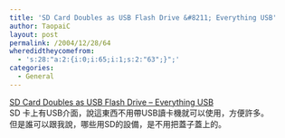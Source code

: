 ```yaml
---
title: 'SD Card Doubles as USB Flash Drive &#8211; Everything USB'
author: TaopaiC
layout: post
permalink: /2004/12/28/64
wheredidtheycomefrom:
  - 's:28:"a:2:{i:0;i:65;i:1;s:2:"63";}";'
categories:
  - General
---
```

[SD Card Doubles as USB Flash Drive &#8211; Everything USB][1]  
SD 卡上有USB介面，說這東西不用帶USB讀卡機就可以使用，方便許多。  
但是誰可以跟我說，哪些用SD的設備，是不用把蓋子蓋上的。

 [1]: http://www.everythingusb.com/news/index/5929.htm
